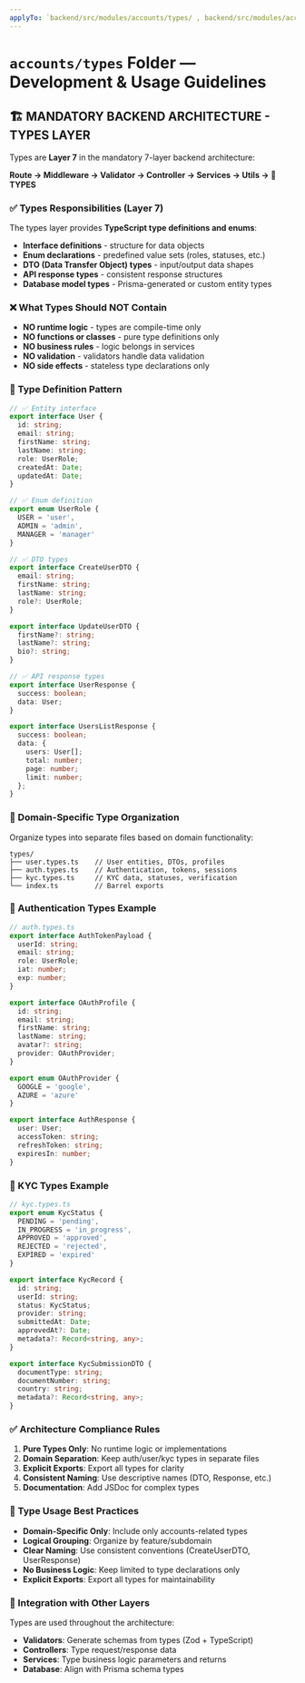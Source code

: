 ```yaml
---
applyTo: `backend/src/modules/accounts/types/ , backend/src/modules/accounts/*.types.ts`
---
```


# `accounts/types` Folder — Development & Usage Guidelines

## 🏗️ MANDATORY BACKEND ARCHITECTURE - TYPES LAYER

Types are **Layer 7** in the mandatory 7-layer backend architecture:

**Route → Middleware → Validator → Controller → Services → Utils → 🎯 TYPES**

### ✅ Types Responsibilities (Layer 7)

The types layer provides **TypeScript type definitions and enums**:

- **Interface definitions** - structure for data objects
- **Enum declarations** - predefined value sets (roles, statuses, etc.)
- **DTO (Data Transfer Object) types** - input/output data shapes
- **API response types** - consistent response structures
- **Database model types** - Prisma-generated or custom entity types

### ❌ What Types Should NOT Contain

- **NO runtime logic** - types are compile-time only
- **NO functions or classes** - pure type definitions only
- **NO business rules** - logic belongs in services
- **NO validation** - validators handle data validation
- **NO side effects** - stateless type declarations only

### 🔄 Type Definition Pattern

```typescript
// ✅ Entity interface
export interface User {
  id: string;
  email: string;
  firstName: string;
  lastName: string;
  role: UserRole;
  createdAt: Date;
  updatedAt: Date;
}

// ✅ Enum definition
export enum UserRole {
  USER = 'user',
  ADMIN = 'admin',
  MANAGER = 'manager'
}

// ✅ DTO types
export interface CreateUserDTO {
  email: string;
  firstName: string;
  lastName: string;
  role?: UserRole;
}

export interface UpdateUserDTO {
  firstName?: string;
  lastName?: string;
  bio?: string;
}

// ✅ API response types
export interface UserResponse {
  success: boolean;
  data: User;
}

export interface UsersListResponse {
  success: boolean;
  data: {
    users: User[];
    total: number;
    page: number;
    limit: number;
  };
}
```

### 📁 Domain-Specific Type Organization

Organize types into separate files based on domain functionality:

```
types/
├── user.types.ts    // User entities, DTOs, profiles
├── auth.types.ts    // Authentication, tokens, sessions
├── kyc.types.ts     // KYC data, statuses, verification
└── index.ts         // Barrel exports
```

### 🔄 Authentication Types Example

```typescript
// auth.types.ts
export interface AuthTokenPayload {
  userId: string;
  email: string;
  role: UserRole;
  iat: number;
  exp: number;
}

export interface OAuthProfile {
  id: string;
  email: string;
  firstName: string;
  lastName: string;
  avatar?: string;
  provider: OAuthProvider;
}

export enum OAuthProvider {
  GOOGLE = 'google',
  AZURE = 'azure'
}

export interface AuthResponse {
  user: User;
  accessToken: string;
  refreshToken: string;
  expiresIn: number;
}
```

### 🔄 KYC Types Example

```typescript
// kyc.types.ts
export enum KycStatus {
  PENDING = 'pending',
  IN_PROGRESS = 'in_progress',
  APPROVED = 'approved',
  REJECTED = 'rejected',
  EXPIRED = 'expired'
}

export interface KycRecord {
  id: string;
  userId: string;
  status: KycStatus;
  provider: string;
  submittedAt: Date;
  approvedAt?: Date;
  metadata?: Record<string, any>;
}

export interface KycSubmissionDTO {
  documentType: string;
  documentNumber: string;
  country: string;
  metadata?: Record<string, any>;
}
```

### ✅ Architecture Compliance Rules

1. **Pure Types Only**: No runtime logic or implementations
2. **Domain Separation**: Keep auth/user/kyc types in separate files
3. **Explicit Exports**: Export all types for clarity
4. **Consistent Naming**: Use descriptive names (DTO, Response, etc.)
5. **Documentation**: Add JSDoc for complex types

### 🧪 Type Usage Best Practices

- **Domain-Specific Only**: Include only accounts-related types
- **Logical Grouping**: Organize by feature/subdomain
- **Clear Naming**: Use consistent conventions (CreateUserDTO, UserResponse)
- **No Business Logic**: Keep limited to type declarations only
- **Explicit Exports**: Export all types for maintainability

### 🔄 Integration with Other Layers

Types are used throughout the architecture:

- **Validators**: Generate schemas from types (Zod + TypeScript)
- **Controllers**: Type request/response data
- **Services**: Type business logic parameters and returns
- **Database**: Align with Prisma schema types
